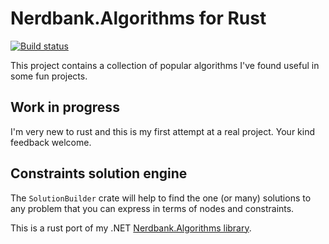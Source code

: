 # Nerdbank.Algorithms for Rust

[![Build status](https://github.com/AArnott/Nerdbank.Algorithms.rs/actions/workflows/rust.yml/badge.svg)](https://github.com/AArnott/Nerdbank.Algorithms.rs/actions/workflows/rust.yml)

This project contains a collection of popular algorithms I've found useful in some fun projects.

## Work in progress

I'm very new to rust and this is my first attempt at a real project.
Your kind feedback welcome.

## Constraints solution engine

The `SolutionBuilder` crate will help to find the one (or many) solutions to any problem that you can express in terms of nodes and constraints.

This is a rust port of my .NET [Nerdbank.Algorithms library](https://github.com/AArnott/Nerdbank.Algorithms).
